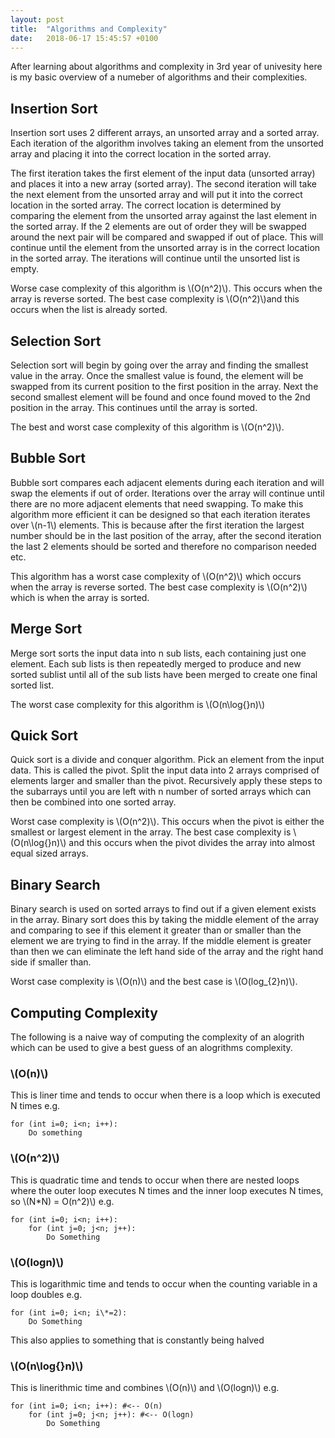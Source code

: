 ```yaml
---
layout: post
title:  "Algorithms and Complexity"
date:   2018-06-17 15:45:57 +0100
---
```


After learning about algorithms and complexity in 3rd year of univesity here is my basic overview of a numeber of algorithms and their complexities.

## Insertion Sort

Insertion sort uses 2 different arrays, an unsorted array and a sorted array. Each iteration of the algorithm involves taking an element from the unsorted array and placing it into the correct location in the sorted array.

The first iteration takes the first element of the input data (unsorted array) and places it into a new array (sorted array). The second iteration will take the next element from the unsorted array and will put it into the correct location in the sorted array. The correct location is determined by comparing the element from the unsorted array against the last element in the sorted array. If the 2 elements are out of order they will be swapped around the next pair will be compared and swapped if out of place. This will continue until the element from the unsorted array is in the correct location in the sorted array. The iterations will continue until the unsorted list is empty.

Worse case complexity of this algorithm is \\(O(n^2)\\). This occurs when the array is reverse sorted. The best case complexity is \\(O(n^2)\\)and this occurs when the list is already sorted.

## Selection Sort

Selection sort will begin by going over the array and finding the smallest value in the array. Once the smallest value is found, the element will be swapped from its current position to the first position in the array. Next the second smallest element will be found and once found moved to the 2nd position in the array. This continues until the array is sorted.

The best and worst case complexity of this algorithm is \\(O(n^2)\\).

## Bubble Sort

Bubble sort compares each adjacent elements during each iteration and will swap the elements if out of order. Iterations over the array will continue until there are no more adjacent elements that need swapping. To make this algorithm more efficient it can be designed so that each iteration iterates over \\(n-1\\) elements. This is because after the first iteration the largest number should be in the last position of the array, after the second iteration the last 2 elements should be sorted and therefore no comparison needed etc.

This algorithm has a worst case complexity of \\(O(n^2)\\) which occurs when the array is reverse sorted. The best case complexity is \\(O(n^2)\\) which is when the array is sorted.


## Merge Sort

Merge sort sorts the input data into n sub lists, each containing just one element. Each sub lists is then repeatedly merged to produce and new sorted sublist until all of the sub lists have been merged to create one final sorted list.

The worst case complexity for this algorithm is \\(O(n\log{}n)\\)

## Quick Sort

Quick sort is a divide and conquer algorithm. Pick an element from the input data. This is called the pivot. Split the input data into 2 arrays comprised of elements larger and smaller than the pivot. Recursively apply these steps to the subarrays until you are left with n number of sorted arrays which can then be combined into one sorted array.

Worst case complexity is \\(O(n^2)\\). This occurs when the pivot is either the smallest or largest element in the array. The best case complexity is \\(O(n\log{}n)\\) and this occurs when the pivot divides the array into almost equal sized arrays.

## Binary Search

Binary search is used on sorted arrays to find out if a given element exists in the array. Binary sort does this by taking the middle element of the array and comparing to see if this element it greater than or smaller than the element we are trying to find in the array. If the middle element is greater than then we can eliminate the left hand side of the array and the right hand side if smaller than.

Worst case complexity is \\(O(n)\\) and the best case is \\(O(log_{2}n)\\).

## Computing Complexity

The following is a naive way of computing the complexity of an alogrith which can be used to give a best guess of an alogrithms complexity.

### \\(O(n)\\)

This is liner time and tends to occur when there is a loop which is executed N times e.g.

```
for (int i=0; i<n; i++):
	Do something
```

### \\(O(n^2)\\)

This is quadratic time and tends to occur when there are nested loops where the outer loop executes N times and the inner loop executes N times, so \\(N\*N) = O(n^2)\\) e.g.

```
for (int i=0; i<n; i++):
	for (int j=0; j<n; j++):
		Do Something
```

### \\(O(logn)\\)

This is logarithmic time and tends to occur when the counting variable in a loop doubles e.g.

```
for (int i=0; i<n; i\*=2):
	Do Something
```

This also applies to something that is constantly being halved

### \\(O(n\log{}n)\\)

This is linerithmic time and combines \\(O(n)\\) and \\(O(logn)\\) e.g.

```
for (int i=0; i<n; i++): #<-- O(n)
	for (int j=0; j<n; j++): #<-- O(logn)
		Do Something
```
<script src='https://cdnjs.cloudflare.com/ajax/libs/mathjax/2.7.5/latest.js?config=TeX-MML-AM_CHTML' async></script>